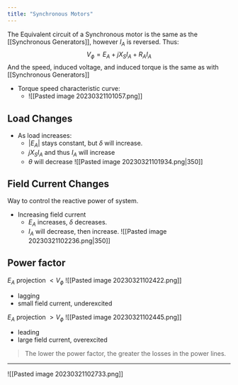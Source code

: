 ```yaml
---
title: "Synchronous Motors"
---
```

The Equivalent circuit of a Synchronous motor is the same as the [[Synchronous Generators]], however $I_A$ is reversed. Thus:
$$
V_\phi = E_A+jX_SI_A+R_AI_A
$$
And the speed, induced voltage, and induced torque is the same as with [[Synchronous Generators]]
- Torque speed characteristic curve:
	- ![[Pasted image 20230321101057.png]]

## Load Changes
- As load increases:
	- $|E_A|$ stays constant, but $\delta$ will increase.
	- $jX_SI_A$ and thus $I_A$ will increase
	- $\theta$ will decrease
![[Pasted image 20230321101934.png|350]]
## Field Current Changes
Way to control the reactive power of system.
 - Increasing field current
	 - $E_A$ increases, $\delta$ decreases.
	 - $I_A$ will decrease, then increase.
![[Pasted image 20230321102236.png|350]]

## Power factor
$E_A$ projection $< V_\phi$
![[Pasted image 20230321102422.png]]
- lagging
- small field current, underexcited

$E_A$ projection $> V_\phi$
![[Pasted image 20230321102445.png]]
- leading
- large field current, overexcited

> The lower the power factor, the greater the losses in the power lines.


---
![[Pasted image 20230321102733.png]]